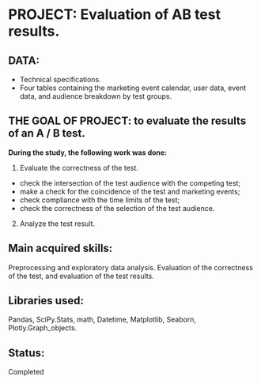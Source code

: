 # PROJECT: Evaluation of AB test results.

## DATA:
-  Technical specifications.
- Four tables containing the marketing event calendar, user data, event data, and audience breakdown by test groups.

## THE GOAL OF PROJECT: to evaluate the results of an A / B test.

**During the study, the following work was done:**

1. Evaluate the correctness of the test.
- check the intersection of the test audience with the competing test;
- make a check for the coincidence of the test and marketing events;
- check compliance with the time limits of the test;
- check the correctness of the selection of the test audience.
2. Analyze the test result.

## Main acquired skills:
Preprocessing and exploratory data analysis. Evaluation of the correctness of the test, and evaluation of the test results.

## Libraries used:
Pandas, SciPy.Stats, math, Datetime, Matplotlib, Seaborn, Plotly.Graph_objects.

## Status:
Completed